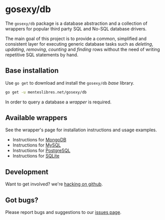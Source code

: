 # gosexy/db

The `gosexy/db` package is a database abstraction and a collection of wrappers
for popular third party SQL and No-SQL database drivers.

The main goal of this project is to provide a common, simplified and consistent
layer for executing generic database tasks such as *deleting*, *updating*,
*removing*, *counting* and *finding* rows without the need of writing repetitive
SQL statements by hand.

## Base installation

Use `go get` to download and install the `gosexy/db` *base* library.

```sh
go get -u menteslibres.net/gosexy/db
```

In order to query a database a *wrapper* is required.

## Available wrappers

See the wrapper's page for installation instructions and usage examples.

* Instructions for [MongoDB](/gosexy/db/wrappers/mongo)
* Instructions for [MySQL](/gosexy/db/wrappers/mysql)
* Instructions for [PostgreSQL](/gosexy/db/wrappers/postgresql)
* Instructions for [SQLite](/gosexy/db/wrappers/sqlite)

## Development

Want to get involved? we're [hacking on github](http://github.com/gosexy/db).

## Got bugs?

Please report bugs and suggestions to our
[issues page](https://github.com/gosexy/db/issues).
